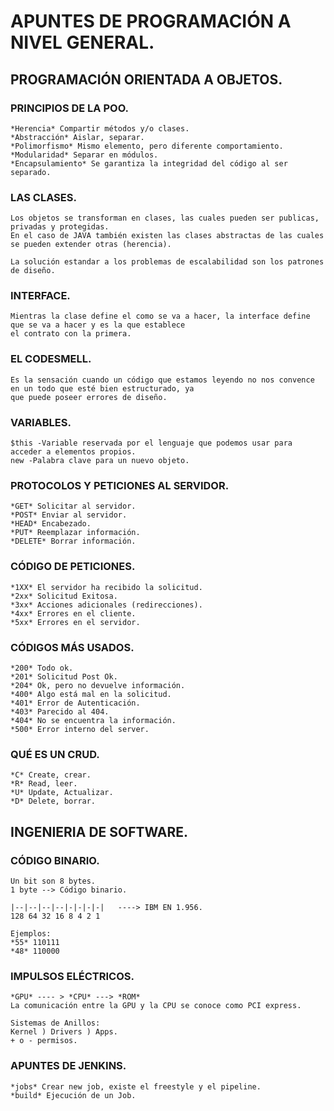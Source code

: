 
# APUNTES DE PROGRAMACIÓN A NIVEL GENERAL.

## PROGRAMACIÓN ORIENTADA A OBJETOS.


### PRINCIPIOS DE LA POO.

    *Herencia* Compartir métodos y/o clases.
    *Abstracción* Aislar, separar.
    *Polimorfismo* Mismo elemento, pero diferente comportamiento.
    *Modularidad* Separar en módulos.
    *Encapsulamiento* Se garantiza la integridad del código al ser separado.

### LAS CLASES.

    Los objetos se transforman en clases, las cuales pueden ser publicas, privadas y protegidas.
    En el caso de JAVA también existen las clases abstractas de las cuales se pueden extender otras (herencia).

    La solución estandar a los problemas de escalabilidad son los patrones de diseño.

### INTERFACE.

    Mientras la clase define el como se va a hacer, la interface define que se va a hacer y es la que establece 
    el contrato con la primera.

### EL CODESMELL.

    Es la sensación cuando un código que estamos leyendo no nos convence en un todo que esté bien estructurado, ya 
    que puede poseer errores de diseño.

### VARIABLES.

    $this -Variable reservada por el lenguaje que podemos usar para acceder a elementos propios.
    new -Palabra clave para un nuevo objeto.


### PROTOCOLOS Y PETICIONES AL SERVIDOR.

    *GET* Solicitar al servidor.
    *POST* Enviar al servidor.
    *HEAD* Encabezado.
    *PUT* Reemplazar información.
    *DELETE* Borrar información.

### CÓDIGO DE PETICIONES.

    *1XX* El servidor ha recibido la solicitud.
    *2xx* Solicitud Exitosa.
    *3xx* Acciones adicionales (redirecciones).
    *4xx* Errores en el cliente.
    *5xx* Errores en el servidor.

### CÓDIGOS MÁS USADOS.

    *200* Todo ok.
    *201* Solicitud Post Ok.
    *204* Ok, pero no devuelve información.
    *400* Algo está mal en la solicitud.
    *401* Error de Autenticación.
    *403* Parecido al 404.
    *404* No se encuentra la información.
    *500* Error interno del server.

### QUÉ ES UN CRUD.

    *C* Create, crear.
    *R* Read, leer.
    *U* Update, Actualizar.
    *D* Delete, borrar.


## INGENIERIA DE SOFTWARE.


### CÓDIGO BINARIO.

    Un bit son 8 bytes.
    1 byte --> Código binario.

    |--|--|--|--|-|-|-|-|   ----> IBM EN 1.956.
    128 64 32 16 8 4 2 1

    Ejemplos:
    *55* 110111
    *48* 110000

### IMPULSOS ELÉCTRICOS.

    *GPU* ---- > *CPU* ---> *ROM*
    La comunicación entre la GPU y la CPU se conoce como PCI express.

    Sistemas de Anillos:
    Kernel ) Drivers ) Apps.
    + o - permisos.


### APUNTES DE JENKINS.

    *jobs* Crear new job, existe el freestyle y el pipeline.
    *build* Ejecución de un Job.

